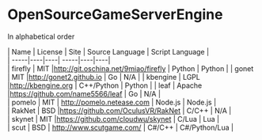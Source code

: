 # OpenSourceGameServerEngine

In alphabetical order

| Name | License | Site | Source Language | Script Language |  
| -----|----|----|  -----|----|----|    
| firefly   | MIT       |http://git.oschina.net/9miao/firefly   | Python        | Python        |
| gonet     | MIT       |http://gonet2.github.io                | Go            | N/A           |
| kbengine  | LGPL      |http://kbengine.org                    | C++/Python    | Python        | 
| leaf      | Apache    |https://github.com/name5566/leaf       | Go            | N/A           |  
| pomelo    | MIT       | http://pomelo.netease.com             | Node.js       | Node.js       |  
| RakNet    | BSD       |https://github.com/OculusVR/RakNet     | C/C++         | N/A           |  
| skynet    | MIT       |https://github.com/cloudwu/skynet      | C/Lua         | Lua           |   
| scut      | BSD       |  http://www.scutgame.com/             | C#/C++        | C#/Python/Lua |  
